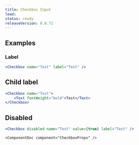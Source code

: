 ```yaml
---
title: Checkbox Input
lead: 
status: ready
releaseVersion: 0.0.71
---
```


## Examples

### Label 
```.jsx
<Checkbox name="Test" label="Test" />
```

## Child label
```.jsx
<Checkbox name="Test">
    <Text fontWeight="bold">Test</Text>
</Checkbox>
```

## Disabled
```.jsx
<Checkbox disabled name="Test" value={true} label="Test" />
```


```!jsx
<ComponentDoc component="CheckboxProps" />
```
